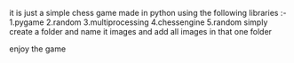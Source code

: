 it is just a simple chess game made in python using the following libraries :-
1.pygame
2.random
3.multiprocessing
4.chessengine
5.random
simply create a folder and name it images and add all images in that one folder 

enjoy the game
